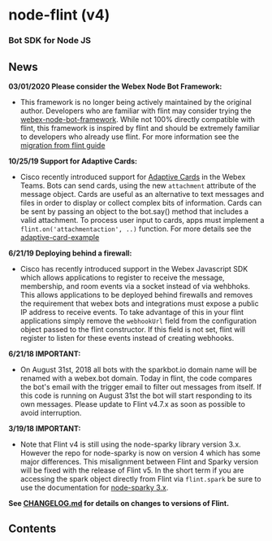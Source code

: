 # node-flint (v4)

### Bot SDK for Node JS

## News

**03/01/2020 Please consider the Webex Node Bot Framework:**

* This framework is no longer being actively maintained by the original author.  Developers who are familiar with flint may consider trying the [webex-node-bot-framework](https://github.com/webex/webex-bot-node-framework).  While not 100% directly compatible with flint, this framework is inspired by flint and should be extremely familiar to developers who already use flint.   For more information see the [migration from flint guide](https://github.com/webex/webex-bot-node-framework/blob/master/docs/migrate-from-node-flint.md)

**10/25/19 Support for Adaptive Cards:**

* Cisco recently introduced support for [Adaptive Cards](https://developer.webex.com/docs/api/guides/cards/) in the Webex Teams.   Bots can send cards, using the new `attachment` attribute of the message object. Cards are useful as an alternative to text messages and files in order to display or collect complex bits of information. Cards can be sent by passing an object to the bot.say() method that includes a valid attachment.   To process user input to cards, apps must implement a `flint.on('attachmentaction', ..)` function.   For more details see the [adaptive-card-example](./adaptive-card-example.md)

**6/21/19 Deploying behind a firewall:**

* Cisco has recently introduced support in the Webex Javascript SDK which allows applications to register to receive the message, membership, and room events via a socket instead of via wehbhoks.   This allows applications to be deployed behind firewalls and removes the requirement that webex bots and integrations must expose a public IP address to receive events.   To take advantage of this in your flint applications simply remove the `webhookUrl` field from the configuration object passed to the flint constructor.   If this field is not set, flint will register to listen for these events instead of creating webhooks.

**6/21/18 IMPORTANT:**

* On August 31st, 2018 all bots with the sparkbot.io domain name will be
  renamed with a webex.bot domain. Today in flint, the code compares the bot's
  email with the trigger email to filter out messages from itself. If this code
  is running on August 31st the bot will start responding to its own messages.
  Please update to Flint v4.7.x as soon as possible to avoid interruption. 

**3/19/18 IMPORTANT:**

* Note that Flint v4 is still using the node-sparky library version 3.x.
  However the repo for node-sparky is now on version 4 which has some major
  differences. This misalignment between Flint and Sparky version
  will be fixed with the release of Flint v5. In the
  short term if you are accessing the spark object directly from Flint via
  `flint.spark` be sure to use the documentation for [node-sparky 3.x](https://github.com/flint-bot/sparky/tree/v3).   

**See [CHANGELOG.md](/CHANGELOG.md) for details on changes to versions of Flint.**

## Contents

<!-- START doctoc -->
<!-- END doctoc -->
